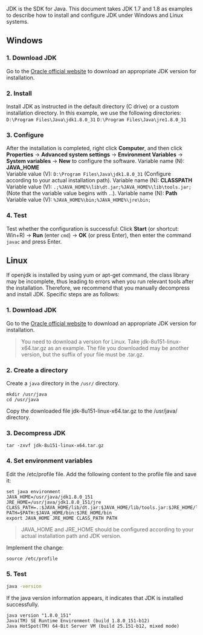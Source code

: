 
JDK is the SDK for Java. This document takes JDK 1.7 and 1.8 as examples to describe how to install and configure JDK under Windows and Linux systems.

## Windows
### 1. Download JDK
Go to the [Oracle official website](http://www.oracle.com/technetwork/java/javase/downloads/jdk8-downloads-2133151.html) to download an appropriate JDK version for installation.
### 2. Install
Install JDK as instructed in the default directory (C drive) or a custom installation directory. In this example, we use the following directories:
`D:\Program Files\Java\jdk1.8.0_31`
`D:\Program Files\Java\jre1.8.0_31`
### 3. Configure
After the installation is completed, right click **Computer**, and then click **Properties** -> **Advanced system settings** -> **Environment Variables** -> **System variables** -> **New** to configure the software.
Variable name (N): **JAVA_HOME**   
Variable value (V): `D:\Program Files\Java\jdk1.8.0_31` (Configure according to your actual installation path).
Variable name (N): **CLASSPATH**   
Variable value (V): `.;%JAVA_HOME%\lib\dt.jar;%JAVA_HOME%\lib\tools.jar;` (Note that the variable value begins with `.`.).
Variable name (N): **Path**
Variable value (V): `%JAVA_HOME%\bin;%JAVA_HOME%\jre\bin;`
### 4. Test
Test whether the configuration is successful: Click **Start** (or shortcut: Win+R) -> **Run** (enter `cmd`) -> **OK** (or press Enter), then enter the command `javac` and press Enter. 

## Linux
If openjdk is installed by using yum or apt-get command, the class library may be incomplete, thus leading to errors when you run relevant tools after the installation. Therefore, we recommend that you manually decompress and install JDK. Specific steps are as follows:

### 1. Download JDK
Go to the [Oracle official website](http://www.oracle.com/technetwork/java/javase/downloads/jdk8-downloads-2133151.html)  to download an appropriate JDK version for installation.
>You need to download a version for Linux. Take jdk-8u151-linux-x64.tar.gz as an example. The file you downloaded may be another version, but the suffix of your file must be .tar.gz.

### 2. Create a directory 
Create a `java` directory in the `/usr/` directory.
```shell
mkdir /usr/java
cd /usr/java 
```
Copy the downloaded file jdk-8u151-linux-x64.tar.gz to the /usr/java/ directory. 

### 3. Decompress JDK
```shell
tar -zxvf jdk-8u151-linux-x64.tar.gz 
```

### 4. Set environment variables
Edit the /etc/profile file. Add the following content to the profile file and save it:
```shell
set java environment
JAVA_HOME=/usr/java/jdk1.8.0_151        
JRE_HOME=/usr/java/jdk1.8.0_151/jre     
CLASS_PATH=.:$JAVA_HOME/lib/dt.jar:$JAVA_HOME/lib/tools.jar:$JRE_HOME/lib
PATH=$PATH:$JAVA_HOME/bin:$JRE_HOME/bin
export JAVA_HOME JRE_HOME CLASS_PATH PATH 
```
>JAVA_HOME and JRE_HOME should be configured according to your actual installation path and JDK version.

Implement the change:
```shell
source /etc/profile 
```

### 5. Test
```sh
java -version
```
If the java version information appears, it indicates that JDK is installed successfully.
```shell
java version "1.8.0_151"
Java(TM) SE Runtime Environment (build 1.8.0_151-b12)
Java HotSpot(TM) 64-Bit Server VM (build 25.151-b12, mixed mode)
```

